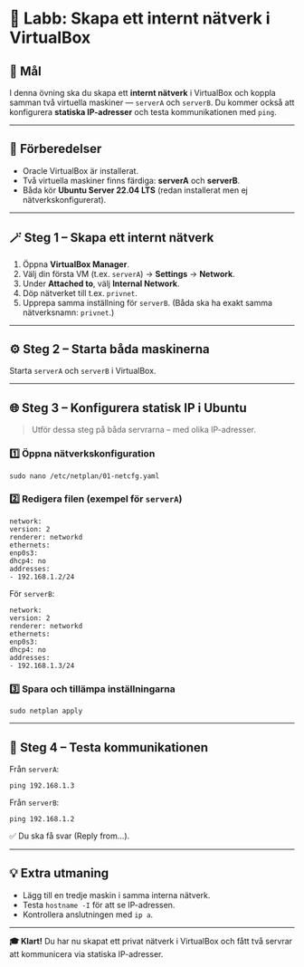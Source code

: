 # 🧩 Labb: Skapa ett internt nätverk i VirtualBox

## 🎯 Mål

I denna övning ska du skapa ett **internt nätverk** i VirtualBox och koppla samman två virtuella maskiner — `serverA` och `serverB`.
Du kommer också att konfigurera **statiska IP-adresser** och testa kommunikationen med `ping`.

---

## 🔧 Förberedelser

* Oracle VirtualBox är installerat.
* Två virtuella maskiner finns färdiga: **serverA** och **serverB**.
* Båda kör **Ubuntu Server 22.04 LTS** (redan installerat men ej nätverkskonfigurerat).

---

## 🪄 Steg 1 – Skapa ett internt nätverk

1. Öppna **VirtualBox Manager**.
2. Välj din första VM (t.ex. `serverA`) → **Settings** → **Network**.
3. Under **Attached to**, välj **Internal Network**.
4. Döp nätverket till t.ex. `privnet`.
5. Upprepa samma inställning för `serverB`.
   (Båda ska ha exakt samma nätverksnamn: `privnet`.)

---

## ⚙️ Steg 2 – Starta båda maskinerna

Starta `serverA` och `serverB` i VirtualBox.

---

## 🌐 Steg 3 – Konfigurera statisk IP i Ubuntu

> Utför dessa steg på båda servrarna – med olika IP-adresser.

### 1️⃣ Öppna nätverkskonfiguration

```
sudo nano /etc/netplan/01-netcfg.yaml
```

### 2️⃣ Redigera filen (exempel för `serverA`)

```
network:
version: 2
renderer: networkd
ethernets:
enp0s3:
dhcp4: no
addresses:
- 192.168.1.2/24
```

För `serverB`:
```
network:
version: 2
renderer: networkd
ethernets:
enp0s3:
dhcp4: no
addresses:
- 192.168.1.3/24
```

### 3️⃣ Spara och tillämpa inställningarna

```
sudo netplan apply
```

---

## 🧪 Steg 4 – Testa kommunikationen

Från `serverA`:
```
ping 192.168.1.3
```

Från `serverB`:
```
ping 192.168.1.2
```

✅ Du ska få svar (Reply from…).

---

## 💡 Extra utmaning

* Lägg till en tredje maskin i samma interna nätverk.
* Testa `hostname -I` för att se IP-adressen.
* Kontrollera anslutningen med `ip a`.

---

**🎓 Klart!**
Du har nu skapat ett privat nätverk i VirtualBox och fått två servrar att kommunicera via statiska IP-adresser.
